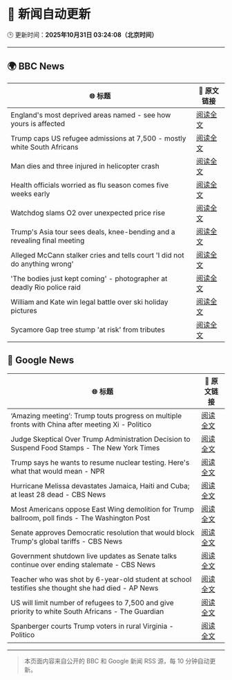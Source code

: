 # 🧠 新闻自动更新

🕒 更新时间：**2025年10月31日 03:24:08（北京时间）**

---

## 🌍 BBC News

| 🌐 标题 | 🔗 原文链接 |
|--------|-------------|
| England's most deprived areas named - see how yours is affected | [阅读全文](https://www.bbc.com/news/articles/cly137089yyo?at_medium=RSS&at_campaign=rss) |
| Trump caps US refugee admissions at 7,500 - mostly white South Africans | [阅读全文](https://www.bbc.com/news/articles/cy40jj71243o?at_medium=RSS&at_campaign=rss) |
| Man dies and three injured in helicopter crash | [阅读全文](https://www.bbc.com/news/articles/cx203g3j416o?at_medium=RSS&at_campaign=rss) |
| Health officials worried as flu season comes five weeks early | [阅读全文](https://www.bbc.com/news/articles/c20pe6llg2zo?at_medium=RSS&at_campaign=rss) |
| Watchdog slams O2 over unexpected price rise | [阅读全文](https://www.bbc.com/news/articles/cd047vl9ylpo?at_medium=RSS&at_campaign=rss) |
| Trump's Asia tour sees deals, knee-bending and a revealing final meeting | [阅读全文](https://www.bbc.com/news/articles/c1j8zn0ex9ro?at_medium=RSS&at_campaign=rss) |
| Alleged McCann stalker cries and tells court 'I did not do anything wrong' | [阅读全文](https://www.bbc.com/news/articles/c4gkvrww3yyo?at_medium=RSS&at_campaign=rss) |
| 'The bodies just kept coming' - photographer at deadly Rio police raid | [阅读全文](https://www.bbc.com/news/articles/c364k5e9g58o?at_medium=RSS&at_campaign=rss) |
| William and Kate win legal battle over ski holiday pictures | [阅读全文](https://www.bbc.com/news/articles/crmxevlye9po?at_medium=RSS&at_campaign=rss) |
| Sycamore Gap tree stump 'at risk' from tributes | [阅读全文](https://www.bbc.com/news/articles/c24lrrn9q8go?at_medium=RSS&at_campaign=rss) |

## 📰 Google News

| 🌐 标题 | 🔗 原文链接 |
|--------|-------------|
| ‘Amazing meeting’: Trump touts progress on multiple fronts with China after meeting Xi - Politico | [阅读全文](https://news.google.com/rss/articles/CBMizgFBVV95cUxQeU5LblozdEZ3RlJQU01YWThBaTE4QklyR1RCamdGVEY5ZW9LY01lTzhXazk4OXN3X0gzLS1LVE5jNU9RRWJaYmJ2RW40OGljSE1Nb29LUmxNWDdSUUxkb2NoQjFnbEJteFRSYlR5WHlyZ0U1QVVtZURwTlF4RXk3bm5rY0ZGNjZxVGo4RzhaQlNaVjU0dHdKeDdFTjRpWC02UFlCLXIxOFdHNkliVTBPZTQ4cTd2ZWZTMWlpOHZObU11Qy1feThWSDNBRzg4Zw?oc=5) |
| Judge Skeptical Over Trump Administration Decision to Suspend Food Stamps - The New York Times | [阅读全文](https://news.google.com/rss/articles/CBMifEFVX3lxTE9VeUU1RXpISWFsNU9jcUxLd1p2dTd6YzdhN0E3M1lVVEpsYnZKYXNldDd5MWdWWVRqbDlQSFhqV3Q1d1ZRRVB3bVZ2VUMxRFhacmlIWWlZdEt0V2Z2LXRJekZ1bWdkbURzVlJ5cXQ4cm1ZeHZCcDNMZWlsbVY?oc=5) |
| Trump says he wants to resume nuclear testing. Here's what that would mean - NPR | [阅读全文](https://news.google.com/rss/articles/CBMidEFVX3lxTFBSdmU5Zk1KOVY0cVVBbkdsVnRraXVSdE9Obk1JV1o4QXI1OVo3aEUwQTJvTXE4TnFWSXlITVZ5RC1GbTBNaVRoUmxVQ05iQzBxVm81Q2RPYkFzYndtX3dOejMxVk45V3h5U29SVkJBVmQyTnU1?oc=5) |
| Hurricane Melissa devastates Jamaica, Haiti and Cuba; at least 28 dead - CBS News | [阅读全文](https://news.google.com/rss/articles/CBMihAFBVV95cUxPOG9xQ0g3TGxueWRSUXNYZ1AwWk5JSU5fdXhadk82MXExM2R4N1pkTkU1Um12TTlKN0tXdHF5Zjk4SXd1cWFNSDJEZFlaZFM2eDI4Y2pmbEVyRGR0SXQ2X01kTzVKUVQwWUNwLVBfRm93SVlKMGprYlR1RXNya3ZReGRENGTSAYoBQVVfeXFMTXFIZWRIdmxycUgza1hwUFFSY2VBVVJiVms2bzd4ejRPS3I3WjJ4TFVGSFVqWmN6VjFHdTdFZ0ttNlQzMURYQnk2MFp2dE9tQjBVbWJObG5lRUxzZ1E0NnNPTVplU3JLVFgzdEk5ZXBfWFJXc2tSWlVCc09ZdFRMTVlvOUY1a0ZnS1hn?oc=5) |
| Most Americans oppose East Wing demolition for Trump ballroom, poll finds - The Washington Post | [阅读全文](https://news.google.com/rss/articles/CBMiiwFBVV95cUxPV2NodkNCY0dkNFJoSDJaZGIwdEFlY1FmcjV5c1hFRmhVM3dGSU1nSkFhS2VVTFNOMWZ5dERLNFpvUDZzaE81R09Wb0syMXg4WF85YUtsTjV3Y290VWhDdmROWjYwb3RrdmVQMExoMzJkcHVaMzJubWZsUnJNOTBfaUROb05uRFBweW9n?oc=5) |
| Senate approves Democratic resolution that would block Trump's global tariffs - CBS News | [阅读全文](https://news.google.com/rss/articles/CBMifEFVX3lxTFByamJBMEpWUnFDeFdHTGpBakprMWRPTHk1VTdTQnBvU3J6OUdTemY5cV82ckVVcVI1OXVCMG5EWV9DWnpScElNcjJfX0VHTTJ4THBoT0cxTHZ0OVFqcC0tbGVzVzhrQkg0NjB2VHFwQTY4WnJSM2Vna3dMcGLSAYIBQVVfeXFMTzhHYXAzWWp5M1ZNTFFPSmt0ZV9OaTFXbl9jQ1JlRmZOaFpNbWZRYzc5a084YWNWVmlUS1RvRTRhaGxNb0FlLUNybDZpNHpiS3ppQTF4RnhtR3dhZGtleEs4WkNJSW9EcDhRbHRZc1MxYlhhbGxXOUtlY2xGWkZxT0liUQ?oc=5) |
| Government shutdown live updates as Senate talks continue over ending stalemate - CBS News | [阅读全文](https://news.google.com/rss/articles/CBMimgFBVV95cUxOZXpvTWM3cWxtZV9vV3RSMWVCdGJpeEJDX2c1Yjh1MXFoY0t1YV9kMlNYazdINmhJOWxNOVY0QXJ0dWkyZm1ZSXhxSExjZmgxbUZNTWtlQ19Td1dTY29OX3lseXR2cVNYNXR2R3hCLXl3T3Zhb1JnV0ROWUhJbXA5UG1tbEZLX2loU3FORDUxYmQ4dkVoU0E0a1NR?oc=5) |
| Teacher who was shot by 6-year-old student at school testifies she thought she had died - AP News | [阅读全文](https://news.google.com/rss/articles/CBMimgFBVV95cUxQTXpVTnNpQm81bVFSc2ZuTlM2VE5wZldaS3h2ZVZiQmxfcE1wSzg2eE9Xb2d3M0YtWnNtWWtKTzJyaDltdDBrLWFuM1lxN0VVdnFST3FFYkFQS0VQeEV1TVN6S3NzYllwdjNWVXVEcGFfdTYtUVIzUUhsRmR4enNtVTNZUnhQNUR3Mng5YW1VOFZxZU1WbFVTQmRn?oc=5) |
| US will limit number of refugees to 7,500 and give priority to white South Africans - The Guardian | [阅读全文](https://news.google.com/rss/articles/CBMimwFBVV95cUxQYXczZnNvN2JCbC1jekNFQWNTUXF2S1ZwMUdmdF8tZkdVNzY4RG5aMXRlYy10R2JzWXVYb2ZyYU9zTzNneHQ0MGVnYm5xOThpU2pEc0lnUVRjdmQ2WDIwLWNqdmRhRHhrR1NTV0NiRWVTUjdvWmhRZW9zSjdVcTFFX3p2SlFHWk0wa3BhY000ZkVrMHJzdDNsekdiZw?oc=5) |
| Spanberger courts Trump voters in rural Virginia - Politico | [阅读全文](https://news.google.com/rss/articles/CBMiowFBVV95cUxNTmQwWGlZT2RKVDN0eTBaNERlX1BHZmE4dmstRk5Kb0FkdGtGOTlQQXRKSVRPcjdRb1JIeFZieEZ4M1BIWXgyb1Q3M0hHejhwLUZscUFaSXNvWFM4WmQxdjlBOWVyZDlzZmYwLVlqWGNSVE5oSWRyZWNVTzFCX0tJWnBZYnV4SmRhM2tPeDZyZDRTNkZhYnFvX0JTS0xLTFk4eWd3?oc=5) |

---
> 本页面内容来自公开的 BBC 和 Google 新闻 RSS 源，每 10 分钟自动更新。